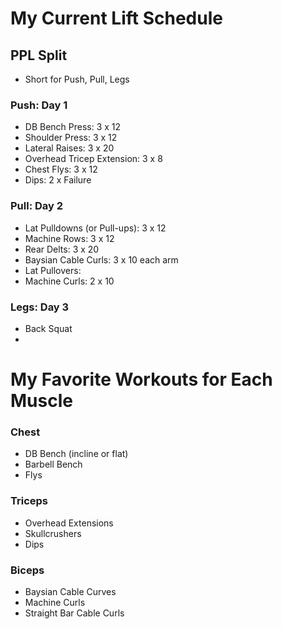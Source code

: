 # My Current Lift Schedule
## PPL Split
- Short for Push, Pull, Legs
### Push: Day 1
- DB Bench Press: 3 x 12
- Shoulder Press: 3 x 12
- Lateral Raises: 3 x 20
- Overhead Tricep Extension: 3 x 8
- Chest Flys: 3 x 12
- Dips: 2 x Failure
### Pull: Day 2
- Lat Pulldowns (or Pull-ups): 3 x 12
- Machine Rows: 3 x 12
- Rear Delts: 3 x 20
- Baysian Cable Curls: 3 x 10 each arm
- Lat Pullovers: 
- Machine Curls: 2 x 10
### Legs: Day 3
- Back Squat
- 
# My Favorite Workouts for Each Muscle
### Chest
- DB Bench (incline or flat) 
- Barbell Bench
- Flys
### Triceps
- Overhead Extensions
- Skullcrushers
- Dips
### Biceps
- Baysian Cable Curves
- Machine Curls
- Straight Bar Cable Curls
###
